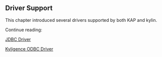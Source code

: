## Driver Support

This chapter introduced several drivers supported by both KAP and kylin. 

Continue reading:

[JDBC Driver](jdbc.en.md)

[Kyligence ODBC Driver](kyligence-odbc.en.md)